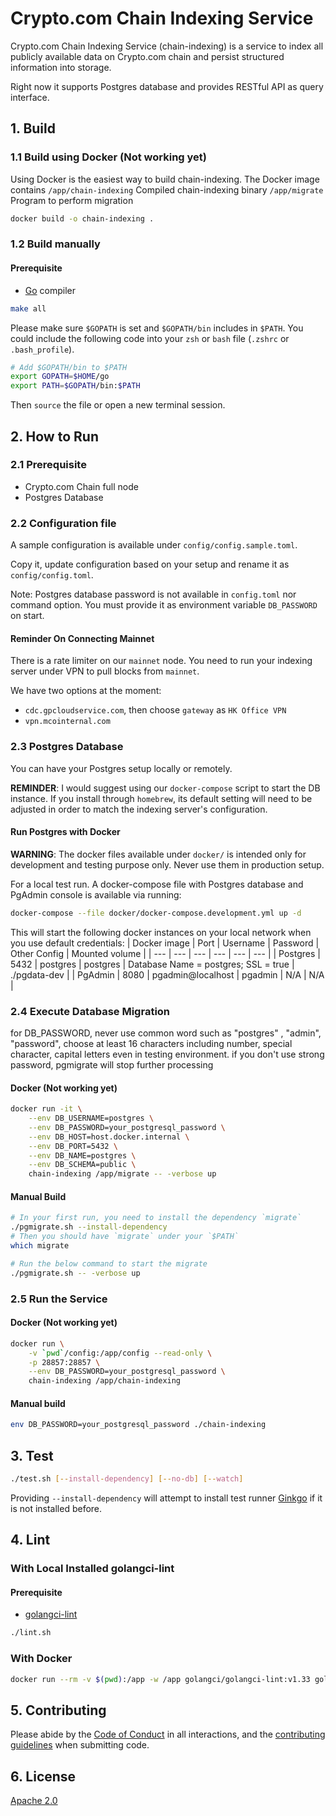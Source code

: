 # Crypto.com Chain Indexing Service

Crypto.com Chain Indexing Service (chain-indexing) is a service to index all publicly available data on Crypto.com chain and persist structured information into storage.

Right now it supports Postgres database and provides RESTful API as query interface.

## 1. Build

### 1.1 Build using Docker (Not working yet)

Using Docker is the easiest way to build chain-indexing. The Docker image contains
`/app/chain-indexing` Compiled chain-indexing binary
`/app/migrate` Program to perform migration

```bash
docker build -o chain-indexing .
```

### 1.2 Build manually

#### Prerequisite

- [Go](https://golang.org/dl/) compiler

```bash
make all
```

Please make sure `$GOPATH` is set and `$GOPATH/bin` includes in `$PATH`. You could include the following code into your `zsh` or `bash` file (`.zshrc` or `.bash_profile`).

```bash
# Add $GOPATH/bin to $PATH
export GOPATH=$HOME/go
export PATH=$GOPATH/bin:$PATH
```

Then `source` the file or open a new terminal session.

## 2. How to Run

### 2.1 Prerequisite

- Crypto.com Chain full node
- Postgres Database

### 2.2 Configuration file

A sample configuration is available under `config/config.sample.toml`.

Copy it, update configuration based on your setup and rename it as `config/config.toml`.

Note: Postgres database password is not available in `config.toml` nor command option. You must provide it as environment variable `DB_PASSWORD` on start.

#### Reminder On Connecting Mainnet

There is a rate limiter on our `mainnet` node. You need to run your indexing server under VPN to pull blocks from `mainnet`.

We have two options at the moment:

- `cdc.gpcloudservice.com`, then choose `gateway` as `HK Office VPN`
- `vpn.mcointernal.com`

### 2.3 Postgres Database

You can have your Postgres setup locally or remotely.

**REMINDER**: I would suggest using our `docker-compose` script to start the DB instance. If you install through `homebrew`, its default setting will need to be adjusted in order to match the indexing server's configuration. 

#### Run Postgres with Docker

**WARNING**: The docker files available under `docker/` is intended only for development and testing purpose only. Never use them in production setup.

For a local test run. A docker-compose file with Postgres database and PgAdmin console is available via running:

```bash
docker-compose --file docker/docker-compose.development.yml up -d
```

This will start the following docker instances on your local network when you use default credentials:
| Docker image | Port | Username | Password | Other Config | Mounted volume |
| --- | --- | --- | --- | --- | --- |
| Postgres | 5432 | postgres | postgres | Database Name = postgres; SSL = true | ./pgdata-dev |
| PgAdmin | 8080 | pgadmin@localhost | pgadmin | N/A | N/A |

### 2.4 Execute Database Migration

for DB_PASSWORD, never use common word such as "postgres" , "admin", "password", choose at least 16 characters including number, special character, capital letters even in testing environment.
if you don't use strong password, pgmigrate will stop further processing

#### Docker (Not working yet)

```bash
docker run -it \
    --env DB_USERNAME=postgres \
    --env DB_PASSWORD=your_postgresql_password \
    --env DB_HOST=host.docker.internal \
    --env DB_PORT=5432 \
    --env DB_NAME=postgres \
    --env DB_SCHEMA=public \
    chain-indexing /app/migrate -- -verbose up
```

#### Manual Build

```bash
# In your first run, you need to install the dependency `migrate`
./pgmigrate.sh --install-dependency
# Then you should have `migrate` under your `$PATH`
which migrate

# Run the below command to start the migrate
./pgmigrate.sh -- -verbose up
```

### 2.5 Run the Service

#### Docker (Not working yet)

```bash
docker run \
    -v `pwd`/config:/app/config --read-only \
    -p 28857:28857 \
    --env DB_PASSWORD=your_postgresql_password \
    chain-indexing /app/chain-indexing
```

#### Manual build

```bash
env DB_PASSWORD=your_postgresql_password ./chain-indexing
```

## 3. Test

```bash
./test.sh [--install-dependency] [--no-db] [--watch]
```

Providing `--install-dependency` will attempt to install test runner [Ginkgo](https://github.com/onsi/ginkgo) if it is not installed before.

## 4. Lint

### With Local Installed golangci-lint

#### Prerequisite

- [golangci-lint](https://github.com/golangci/golangci-lint)

```bash
./lint.sh
```

### With Docker

```bash
docker run --rm -v $(pwd):/app -w /app golangci/golangci-lint:v1.33 golangci-lint run -v
```

## 5. Contributing

Please abide by the [Code of Conduct](CODE_OF_CONDUCT.md) in all interactions,
and the [contributing guidelines](CONTRIBUTING.md) when submitting code.

## 6. License

[Apache 2.0](./LICENSE)
